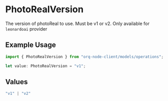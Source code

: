 # PhotoRealVersion

The version of photoReal to use. Must be v1 or v2. Only available for `leonardoai` provider

## Example Usage

```typescript
import { PhotoRealVersion } from "orq-node-client/models/operations";

let value: PhotoRealVersion = "v1";
```

## Values

```typescript
"v1" | "v2"
```